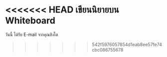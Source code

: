 <<<<<<< HEAD
﻿เขียนนิยายบน Whiteboard 
=======
﻿วันนี้ ได้รับ E-mail จากคุณสิงโต
>>>>>>> 542f5976057854d1eab8ee57fe74cbc086755678
